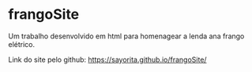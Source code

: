 # frangoSite
Um trabalho desenvolvido em html para homenagear a lenda ana frango elétrico. 

Link do site pelo github: https://sayorita.github.io/frangoSite/
